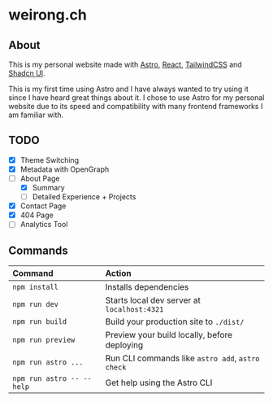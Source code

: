 # weirong.ch

## About

This is my personal website made with [Astro](https://astro.build/), [React](https://react.dev/), [TailwindCSS](https://tailwindcss.com/) and [Shadcn UI](ui.shadcn.com).

This is my first time using Astro and I have always wanted to try using it since I have heard great things about it. I chose to use Astro for my personal website due to its speed and compatibility with many frontend frameworks I am familiar with.

## TODO

- [x] Theme Switching
- [x] Metadata with OpenGraph
- [ ] About Page
  - [x] Summary
  - [ ] Detailed Experience + Projects
- [x] Contact Page
- [x] 404 Page
- [ ] Analytics Tool

## Commands

| Command                   | Action                                           |
| :------------------------ | :----------------------------------------------- |
| `npm install`             | Installs dependencies                            |
| `npm run dev`             | Starts local dev server at `localhost:4321`      |
| `npm run build`           | Build your production site to `./dist/`          |
| `npm run preview`         | Preview your build locally, before deploying     |
| `npm run astro ...`       | Run CLI commands like `astro add`, `astro check` |
| `npm run astro -- --help` | Get help using the Astro CLI                     |
